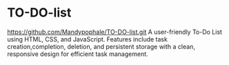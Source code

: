 # TO-DO-list
https://github.com/Mandypophale/TO-DO-list.git
A user-friendly To-Do List using HTML, CSS, and JavaScript. Features include task creation,completion, deletion, and persistent storage with a clean, responsive design for efficient task management.
